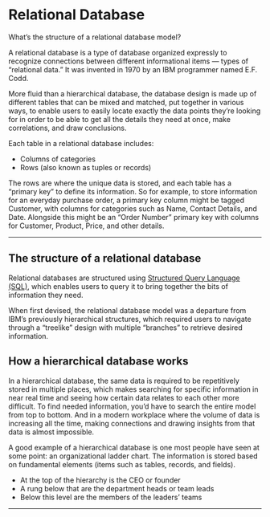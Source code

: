 # Relational Database
What’s the structure of a relational database model?

A relational database is a type of database organized expressly to recognize connections between different informational items — types of “relational data.” It was invented in 1970 by an IBM programmer named E.F. Codd.

More fluid than a hierarchical database, the database design is made up of different tables that can be mixed and matched, put together in various ways, to enable users to easily locate exactly the data points they’re looking for in order to be able to get all the details they need at once, make correlations, and draw conclusions. 

Each table in a relational database includes: 

-   Columns of categories
-   Rows (also known as tuples or records)

The rows are where the unique data is stored, and each table has a “primary key” to define its information. So for example, to store information for an everyday purchase order, a primary key column might be tagged Customer, with columns for categories such as Name, Contact Details, and Date. Alongside this might be an “Order Number” primary key with columns for Customer, Product, Price, and other details.

***
## **The structure of a relational database** 

Relational databases are structured using [Structured Query Language (SQL)](https://www.algolia.com/doc/guides/sending-and-managing-data/prepare-your-data/in-depth/prepare-data-in-depth/), which enables users to query it to bring together the bits of information they need. 

When first devised, the relational database model was a departure from IBM’s previously hierarchical structures, which required users to navigate through a “treelike” design with multiple “branches” to retrieve desired information. 

## **How a hierarchical database works**

In a hierarchical database, the same data is required to be repetitively stored in multiple places, which makes searching for specific information in near real time and seeing how certain data relates to each other more difficult. To find needed information, you’d have to search the entire model from top to bottom. And in a modern workplace where the volume of data is increasing all the time, making connections and drawing insights from that data is almost impossible. 

A good example of a hierarchical database is one most people have seen at some point: an organizational ladder chart. The information is stored based on fundamental elements (items such as tables, records, and fields).

-   At the top of the hierarchy is the CEO or founder
-   A rung below that are the department heads or team leads
-   Below this level are the members of the leaders’ teams
***
